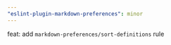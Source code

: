 ```yaml
---
"eslint-plugin-markdown-preferences": minor
---
```


feat: add `markdown-preferences/sort-definitions` rule
